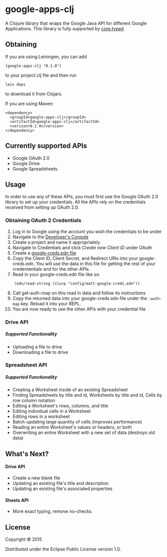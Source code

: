 # google-apps-clj

A Clojure library that wraps the Google Java API for different Google Applications. This library is fully supported by [core.typed](https://github.com/clojure/core.typed)

## Obtaining
If you are using Leiningen, you can add
```
[google-apps-clj "0.1.0"]
```
to your project.clj file and then run
```
lein deps
```
to download it from Clojars.

If you are using Maven:
```
<dependency>
  <groupId>google-apps-clj</groupId>
  <artifactId>google-apps-clj</artifactId>
  <version>0.1.0</version>
</dependency>
```

## Currently supported APIs

* Google OAuth 2.0
* Google Drive
* Google Spreadsheets.

## Usage
In order to use any of these APIs, you must first use the Google OAuth 2.0 library to set up your credentials. All the APIs rely on the credentials received from setting up OAuth 2.0.

### Obtaining OAuth 2 Credentials

1. Log in to Google using the account you wish the credentials to be under
2. Navigate to the [Developer's Console](https://console.developers.google.com)
3. Create a project and name it appropriately
4. Navigate to Credentials and click *Create new Client ID* under OAuth
5. Create a [google-creds.edn file](https://github.com/dunn-mat/google-apps-clj/blob/master/config/google-creds.edn.template)
6. Copy the Client ID, Client Secret, and Redirect URIs into your google-creds.edn. You will use the data in this file for getting the rest of your credententials and for the other APIs.
7. Read in your google-creds.edn file like so:
```
    (edn/read-string (slurp "config/matt-google-creds.edn"))
```
8. Call get-auth-map on this read in data and follow its instructions
9. Copy the returned data into your google-creds.edn file under the `:auth-map` key. Reload it into your REPL.
10. You are now ready to use the other APIs with your credential file

### Drive API

##### Supported Functionality

* Uploading a file to drive
* Downloading a file to drive

### Spreadsheet API

##### Supported Functionality

* Creating a Worksheet inside of an existing Spreadsheet
* Finding Spreadsheets by title and id, Worksheets by title and id, Cells by row column notation
* Editing a Worksheet's rows, columns, and title
* Editing individual cells in a Worksheet
* Editing rows in a worksheet
* Batch-updating large quantity of cells (improves performance)
* Reading an entire Worksheet's values or headers, or both
* Overwriting an entire Worksheet with a new set of data (destroys old data)

## What's Next?

#### Drive API

* Create a new blank file
* Updating an existing file's title and description
* Updating an existing file's associated properties

#### Sheets API

* More exact typing, remove no-checks

## License

Copyright © 2015 

Distributed under the Eclipse Public License version 1.0.
